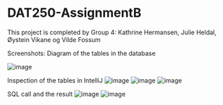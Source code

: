 # DAT250-AssignmentB

This project is completed by Group 4: Kathrine Hermansen, Julie Heldal, Øystein Vikane og Vilde Fossum

Screenshots:
Diagram of the tables in the database

![image](https://user-images.githubusercontent.com/42578149/133603345-7256206a-7fc6-4bed-b78a-a1d86e91034c.png)

Inspection of the tables in IntelliJ
![image](https://user-images.githubusercontent.com/42578149/133603605-db238fc0-ec96-4dbc-9b27-8b6db10d52c1.png)
![image](https://user-images.githubusercontent.com/42578149/133603618-21d4ff59-cdf3-41db-b04e-c82169270302.png)
![image](https://user-images.githubusercontent.com/42578149/133603631-e9020973-e9f9-45ce-b218-e4ce3763a052.png)

SQL call and the result
![image](https://user-images.githubusercontent.com/42578149/133603793-53a6ef71-86e9-423b-b933-d13df06eb6bf.png)
![image](https://user-images.githubusercontent.com/42578149/133603805-d014b3ba-6e3e-4418-b62e-ce88a2bed6f2.png)
